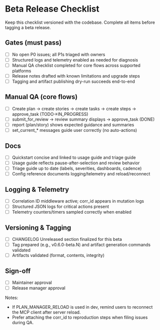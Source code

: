 # Beta Release Checklist

Keep this checklist versioned with the codebase. Complete all items before tagging a beta release.

## Gates (must pass)
- [ ] No open P0 issues; all P1s triaged with owners
- [ ] Structured logs and telemetry enabled as needed for diagnosis
- [ ] Manual QA checklist completed for core flows across supported platforms
- [ ] Release notes drafted with known limitations and upgrade steps
- [ ] Tagging and artifact publishing dry-run succeeds end-to-end

## Manual QA (core flows)
- [ ] Create plan → create stories → create tasks → create steps → approve_task (TODO→IN_PROGRESS)
- [ ] submit_for_review → review summary displays → approve_task (DONE)
- [ ] report (plan/story) shows expected guidance and summaries
- [ ] set_current_* messages guide user correctly (no auto-actions)

## Docs
- [ ] Quickstart concise and linked to usage guide and triage guide
- [ ] Usage guide reflects pause-after-selection and review behavior
- [ ] Triage guide up to date (labels, severities, dashboards, cadence)
- [ ] Config reference documents logging/telemetry and reload/reconnect

## Logging & Telemetry
- [ ] Correlation ID middleware active; corr_id appears in mutation logs
- [ ] Structured JSON logs for critical actions present
- [ ] Telemetry counters/timers sampled correctly when enabled

## Versioning & Tagging
- [ ] CHANGELOG Unreleased section finalized for this beta
- [ ] Tag prepared (e.g., v0.6.0-beta.N) and artifact generation commands validated
- [ ] Artifacts validated (format, contents, integrity)

## Sign-off
- [ ] Maintainer approval
- [ ] Release manager approval

Notes:
- If PLAN_MANAGER_RELOAD is used in dev, remind users to reconnect the MCP client after server reload.
- Prefer attaching the corr_id to reproduction steps when filing issues during QA.
